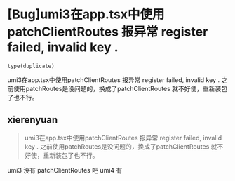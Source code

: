 # [Bug]umi3在app.tsx中使用patchClientRoutes 报异常 register failed, invalid key .

`type(duplicate)`

umi3在app.tsx中使用patchClientRoutes 报异常 register failed, invalid key .
之前使用patchRoutes是没问题的，换成了patchClientRoutes 就不好使，重新装包了也不行。

## xierenyuan

> umi3在app.tsx中使用patchClientRoutes 报异常 register failed, invalid key . 之前使用patchRoutes是没问题的，换成了patchClientRoutes 就不好使，重新装包了也不行。

umi3 没有 patchClientRoutes 吧 umi4 有
